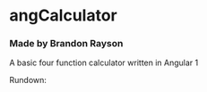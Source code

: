 # angCalculator


### Made by Brandon Rayson

A basic four function calculator written in Angular 1

Rundown: